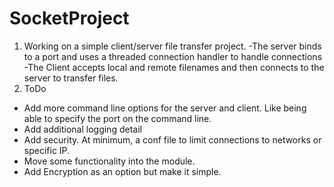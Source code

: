 # SocketProject

1. Working on a simple client/server file transfer project.
-The server binds to a port and uses a threaded connection handler to handle connections
-The Client accepts local and remote filenames and then connects to the server to transfer files.
2. ToDo
  - Add more command line options for the server and client. Like being able to specify the port on the command line.
  - Add additional logging detail
  - Add security. At minimum, a conf file to limit connections to networks or specific IP.
  - Move some functionality into the module.
  - Add Encryption as an option but make it simple.

